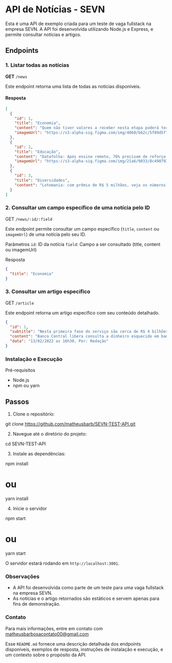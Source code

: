 # API de Notícias - SEVN

Esta é uma API de exemplo criada para um teste de vaga fullstack na empresa SEVN. A API foi desenvolvida utilizando Node.js e Express, e permite consultar notícias e artigos.

## Endpoints

### 1. Listar todas as notícias

**GET** `/news`

Este endpoint retorna uma lista de todas as notícias disponíveis.

#### Resposta

```json
[
  {
    "id": 1,
    "title": "Economia",
    "content": "Quem não tiver valores a receber nesta etapa poderá ter nas próximas fases, diz BC",
    "imagemUrl": "https://s3-alpha-sig.figma.com/img/4860/b62c/5f89d5f732924bb3a0b37dccc69459e2?Expires=1717372800&Key-Pair-Id=APKAQ4GOSFWCVNEHN3O4&Signature=GnRGIa6fjSVTdZh~b~Krxm1HJbaWHIHDNrE-S9YwnxANW-1AhywwKb5AXdciC5-yXMNEOhO6cpCtPcTF0OZQO6I8yOozhuoNKjwUVydTwc3BgGs7dl1Un2kpvkM5dtOqXdazzbYU5CLM5~dh3KdKctX3FeESXfHE-XJ0ftMjIrdpBanGmhmil0uvpJct5f~CJQcXt9MVq0fuamTxV0H6m5OttVKlqRHvIVgPPooL0~oJkpZoaB92L1paX9pQar7kRwlSvgNUHT9g7doe-Op-a-1S08WdkvwWMFQzGAPQR7eLs2JtDA5AaZqmKEWZZp1v5PgYKkmpVSn6JhuzAPAr0w__"
  },
  {
    "id": 2,
    "title": "Educação",
    "content": "Datafolha: Após ensino remoto, 76% precisam de reforço na alfabetização",
    "imagemUrl": "https://s3-alpha-sig.figma.com/img/21a6/9033/8c49079302a6944094664e80d3160112?Expires=1717372800&Key-Pair-Id=APKAQ4GOSFWCVNEHN3O4&Signature=TwAuz4SldGR7BUK9ODNzxRKuVOP5I8xGMxPQYjm5TNj62ucEgjEA9dFiF7oPDL0SgWXa7MIqWj2Pww7lQdOLXhMt2jdQiqcDg6z2gEnXs5GMJH4Lyh~23Ku8uwsMFGL5Uz8Cn8ozOZqI0wrrSuyBDIZeZj8yXtpdFgG8RvwUhzNyDE8coF690cWEetHlS1lGA2~KBqgoujjf3eXaHh01Srn2sey~dqdGAoGlIx4dvL9Y6sJxW~eumXrQJ4cbpt~Y0txsaXy0f4UONuREREat0UH0UsaAUwDnbvZcDlRNjCbQ8LLnaHvCI4PdaVtb38wx0DtKc6-rURicUKnu5DPKsg__"
  },
  {
    "id": 3,
    "title": "Diversidades",
    "content": "Lotomania: com prêmio de R$ 5 milhões, veja os números sorteados hoje"
  }
]
```

### 2. Consultar um campo específico de uma notícia pelo ID

GET `/news/:id/:field`

Este endpoint permite consultar um campo específico (`title`, `content` ou `imagemUrl`) de uma notícia pelo seu ID.

Parâmetros
`id`: ID da notícia
`field`: Campo a ser consultado (title, content ou imagemUrl)

Resposta
```json
{
  "title": "Economia"
}
```
### 3. Consultar um artigo específico

GET `/article`

Este endpoint retorna um artigo específico com seu conteúdo detalhado.

```json
{
  "id": 1,
  "subtitle": "Nesta primeira fase do serviço são cerca de R$ 4 bilhões a serem devolvidos. Banco Central estima que os clientes tenham a receber cerca de R$ 8 bilhões.",
  "content": "Banco Central libera consulta a dinheiro esquecido em bancos. O Banco Central informou nesta segunda-feira (14) que quem não tiver valores a receber nesta etapa das consultas ao novo site de consulta aos recursos \"esquecidos\" nos bancos poderá eventualmente ter nas próximas fases do sistema. Muitos clientes que acessam o sistema têm recebido a mensagem para retornar a consulta em 2 de maio (veja na imagem mais abaixo). \"Quem não tiver valores a receber nesta etapa poderá ter nas próximas fases\", informou o BC ao ser questionado pelo g1. Isso acontece porque, ao todo, os bancos têm R$ 8 bilhões a devolver aos clientes. Mas, nesta primeira fase, foram abertas consultas referentes à metade, R$ 4 bilhões. Banco Central libera consulta de dinheiro \"esquecido\" em bancos: saiba como fazer. Em 2 de maio, as consultas a uma nova fase serão abertas. O BC não informou, no entanto, se todos os R$ 4 bilhões restantes serão liberados para consultas nesta segunda fase. Em janeiro, no entanto, o BC afirmou que todos os recursos seriam liberados \"ao longo de 2022\". Página do BC informa que cidadão sem valores a receber atualmente poderá fazer nova consulta a partir de maio.",
  "data": "13/02/2022 as 16h30, Por: Redação"
}
```

### Instalação e Execução

Pré-requisitos
- Node.js
- npm ou yarn

## Passos

1. Clone o repositório:

git clone https://github.com/matheusbarb/SEVN-TEST-API.git

2. Navegue até o diretório do projeto:

cd SEVN-TEST-API

3. Instale as dependências: 

npm install
# ou
yarn install

4. Inicie o servidor

npm start
# ou
yarn start

O servidor estará rodando em `http://localhost:3001`.

### Observações

- A API foi desenvolvida como parte de um teste para uma vaga fullstack na empresa SEVN.
- As notícias e o artigo retornados são estáticos e servem apenas para fins de demonstração.

### Contato

Para mais informações, entre em contato com matheusbarbosacontato00@gmail.com


Esse `README.md` fornece uma descrição detalhada dos endpoints disponíveis, exemplos de resposta, instruções de instalação e execução, e um contexto sobre o propósito da API.




